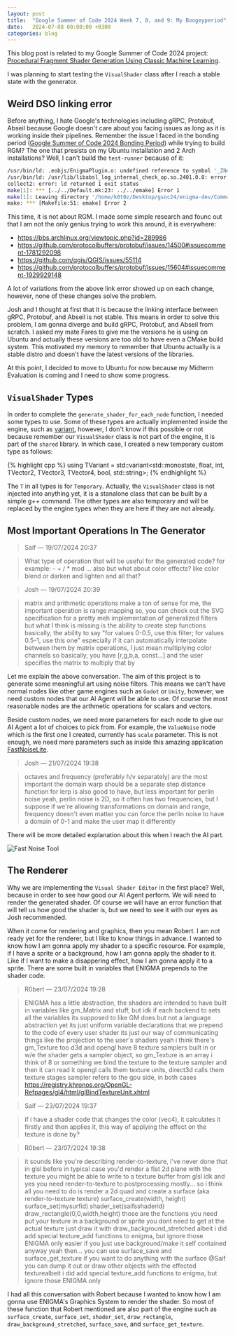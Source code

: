 ```yaml
---
layout: post
title:  "Google Summer of Code 2024 Week 7, 8, and 9: My Boogeyperiod"
date:   2024-07-08 00:00:00 +0300
categories: blog
---
```


This blog post is related to my Google Summer of Code 2024 project: [Procedural Fragment Shader Generation Using Classic Machine Learning][my-google-summer-of-code-2024-project].

I was planning to start testing the ``VisualShader`` class after I reach a stable state with the generator.

## Weird DSO linking error

Before anything, I hate Google's technologies including gRPC, Protobuf, Abseil because Google doesn't care about you facing issues as long as it is working inside their pipelines. Remember the issue I faced in the bonding period ([Google Summer of Code 2024 Bonding Period](https://k0t0z.github.io/gsoc24-blog/blog/2024/05/15/google-summer-of-code-2024-bonding-period.html)) while trying to build RGM? The one that presists on my Ubuntu installation and 2 Arch installations? Well, I can't build the ``test-runner`` because of it:

```bash
/usr/bin/ld: .eobjs/EnigmaPlugin.o: undefined reference to symbol '_ZN4absl12lts_2024011612log_internal21CheckOpMessageBuilderC1EPKc'
/usr/bin/ld: /usr/lib/libabsl_log_internal_check_op.so.2401.0.0: error adding symbols: DSO missing from command line
collect2: error: ld returned 1 exit status
make[1]: *** [../../Default.mk:23: ../../emake] Error 1
make[1]: Leaving directory '/home/k0t0z/Desktop/gsoc24/enigma-dev/CommandLine/emake'
make: *** [Makefile:51: emake] Error 2
```

This time, it is not about RGM. I made some simple research and founc out that I am not the only genius trying to work this around, it is everywhere:

- https://bbs.archlinux.org/viewtopic.php?id=289986
- https://github.com/protocolbuffers/protobuf/issues/14500#issuecomment-1781292098
- https://github.com/qgis/QGIS/issues/55114
- https://github.com/protocolbuffers/protobuf/issues/15604#issuecomment-1929929148

A lot of variations from the above link error showed up on each change, however, none of these changes solve the problem.

Josh and I thought at first that it is because the linking interface between gRPC, Protobuf, and Abseil is not stable. This means in order to solve this problem, I am gonna diverge and build gRPC, Protobuf, and Abseil from scratch. I asked my mate Fares to give me the versions he is using on Ubuntu and actually these versions are too old to have even a CMake build system. This motivated my memory to remember that Ubuntu actually is a stable distro and doesn't have the latest versions of the libraries. 

At this point, I decided to move to Ubuntu for now because my Midterm Evaluation is coming and I need to show some progress.

## ``VisualShader`` Types

In order to complete the ``generate_shader_for_each_node`` function, I needed some types to use. Some of these types are actually implemented inside the engine, such as [variant](https://github.com/enigma-dev/enigma-dev/blob/3590b681f20174ccf24156769d2bbb94b10673e3/ENIGMAsystem/SHELL/Universal_System/var4.h#L279), however, I don't know if this possible or not because remember our ``VisualShader`` class is not part of the engine, it is part of the ``shared`` library. In which case, I created a new temporary custom type as follows:

{% highlight cpp %}
using TVariant = std::variant<std::monostate, float, int, TVector2, TVector3, TVector4, bool, std::string>;
{% endhighlight %}

The ``T`` in all types is for ``Temporary``. Actually, the ``VisualShader`` class is not injected into anything yet, it is a stanalone class that can be built by a simple g++ command. The other types are also temporary and will be replaced by the engine types when they are here if they are not already.

## Most Important Operations In The Generator

> Saif — 19/07/2024 20:37

> What type of operation that will be useful for the generated code? for example: - + / * mod ... also but what about color effects?
> like color blend or darken and lighten and all that?

> Josh — 19/07/2024 20:39

> matrix and arithmetic operations make a ton of sense
> for me, the important operation is range mapping
> so, you can check out the SVG specification for a pretty meh implementation of generalized filters
> but what I think is missing is the ability to create step functions
> basically, the ability to say "for values 0-0.5, use this filter; for values 0.5-1, use this one"
> especially if it can automatically interpolate between them
> by matrix operations, I just mean multiplying color channels
> so basically, you have [r,g,b,a, const...] and the user specifies the matrix to multiply that by

Let me explain the above conversation. The aim of this project is to generate some meaningful art using noise filters. This means we can't have normal nodes like other game engines such as ``Godot`` or ``Unity``, however, we need custom nodes that our AI Agent will be able to use. Of course the most reasonable nodes are the arthmetic operations for scalars and vectors.

Beside custom nodes, we need more parameters for each node to give our AI Agent a lot of choices to pick from. For example, the ``ValueNoise`` node which is the first one I created, currently has ``scale`` parameter. This is not enough, we need more parameters such as inside this amazing application [FastNoiseLite](https://auburn.github.io/FastNoiseLite/).

> Josh — 21/07/2024 19:38

> octaves and frequency (preferably h/v separately) are the most important
> the domain warp should be a separate step
> distance function for lerp is also good to have, but less important for perlin noise
> yeah, perlin noise is 2D, so it often has two frequencies, but I suppose if we're allowing transformations on domain and range, frequency doesn't even matter
> you can force the perlin noise to have a domain of 0-1 and make the user map it differently

There will be more detailed explanation about this when I reach the AI part.

![Fast Noise Tool](/gsoc24-blog/assets/fast-noise-tool.png)

## The Renderer

Why we are implementing the ``Visual Shader Editor`` in the first place? Well, because in order to see how good our AI Agent perform. We will need to render the generated shader. Of course we will have an error function that will tell us how good the shader is, but we need to see it with our eyes as Josh recommended.

When it come for rendering and graphics, then you mean Robert. I am not ready yet for the renderer, but I like to know things in advance. I wanted to know how I am gonna apply my shader to a specific resource. For example, if I have a sprite or a background, how I am gonna apply the shader to it. Like if I want to make a disappering effect, how I am gonna apply it to a sprite. There are some built in variables that ENIGMA prepends to the shader code.

> R0bert — 23/07/2024 19:28

> ENIGMA has a little abstraction, the shaders are intended to have built in variables
> like gm_Matrix and stuff, but idk if each backend to sets all the variables its supposed to like GM does
> but not a language abstraction yet
> its just uniform variable declarations that we prepend to the code of every user shader
> its just our way of communicating things like the projection to the user's shaders
> yeah i think there's gm_Texture too
> d3d and opengl have 8 texture samplers built in or w/e
> the shader gets a sampler object, so gm_Texture is an array i think of 8 or something
> we bind the texture to the texture sampler
> and then it can read it
> opengl calls them texture units, direct3d calls them texture stages
> sampler refers to the gpu side, in both cases
> https://registry.khronos.org/OpenGL-Refpages/gl4/html/glBindTextureUnit.xhtml

> Saif — 23/07/2024 19:37

> if i have a shader code that changes the color (vec4), it calculates it firstly and then applies it, this way of applying the effect on the texture is done by?

> R0bert — 23/07/2024 19:38

> it sounds like you're describing render-to-texture, i've never done that in glsl before
> in typical case you'd render a flat 2d plane with the texture
> you might be able to write to a texture buffer from glsl idk
> and yes you need render-to-texture to postprocessing mostly...
> so i think all you need to do is render a 2d quad
> and create a surface (aka render-to-texture texture)
> surface_create(width, height)
> surface_set(mysurfid)
> shader_set(saifsshaderid)
> draw_rectangle(0,0,width,height)
> those are the functions you need
> put your texture in a background or sprite
> you dont need to get at the actual texture
> just draw it with draw_background_stretched
> albeit i did add special texture_add functions to enigma, but ignore those ENIGMA only
> easier if you just use background/make it self contained
> anyway yeah then...
> you can use surface_save and surface_get_texture if you want to do anything with the surface
> @Saif you can dump it out or draw other objects with the effected texturealbeit i did add special texture_add functions to enigma, but ignore those ENIGMA only

I had all this conversation with Robert because I wanted to know how I am gonna use ENIGMA's Graphics System to render the shader. So most of these function that Robert mentioned are also part of the engine such as ``surface_create``, ``surface_set``, ``shader_set``, ``draw_rectangle``, ``draw_background_stretched``, ``surface_save``, and ``surface_get_texture``.

[my-google-summer-of-code-2024-project]: https://summerofcode.withgoogle.com/programs/2024/projects/wYTZuQbA
